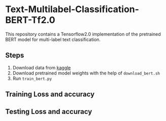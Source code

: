 # Text-Multilabel-Classification-BERT-Tf2.0

This repository contains a Tensorflow2.0 implementation of the pretrained BERT model for multi-label text classification.

## Steps

1. Download data from [kaggle](https://www.kaggle.com/c/jigsaw-toxic-comment-classification-challenge/data)
2. Download pretrained model weights with the help of `download_bert.sh`
3. Run `train_bert.py`

## Training Loss and accuracy

## Testing Loss and accuracy


